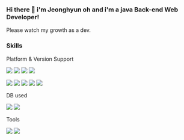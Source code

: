 ### Hi there 👋 i'm Jeonghyun oh and i'm a java Back-end Web Developer!

Please watch my growth as a dev.

### Skills

Platform & Version Support

<!-- 자바 로고 -->
<img src="https://img.shields.io/badge/java-007396?style=flat-square&logo=java&logoColor=white"/><!-- 스프링 로고 --> <img src="https://img.shields.io/badge/Spring-3DDC84?style=flat-square&logo=Spring&logoColor=white"/><!-- 스프링부트 로고 -->
<img src="https://img.shields.io/badge/SpringBoot-6DB33F?style=flat-square&logo=SpringBoot&logoColor=white"/><!-- json 로고 -->
<img src="https://img.shields.io/badge/JSON-000000?style=flat-square&logo=JSON&logoColor=white"/>
<!-- html5 로고-->
<img src="https://img.shields.io/badge/HTML5-E34F26?style=flat-square&logo=HTML5&logoColor=white"/><!-- css 로고 -->
<img src="https://img.shields.io/badge/CSS3-1572B6?style=flat-square&logo=CSS3&logoColor=white"/><!-- javascript 로고 -->
<img src="https://img.shields.io/badge/JavaScript-F7DF1E?style=flat-square&logo=JavaScript&logoColor=white"/><!-- jQuery 로고 -->
<img src="https://img.shields.io/badge/jQuery-0769AD?style=flat-square&logo=jQuery&logoColor=white"/><!-- 톰캣 -->
<img src="https://img.shields.io/badge/ApacheTomcat-F8DC75?style=flat-square&logo=ApacheTomcat&logoColor=white"/>

DB used
<!-- 오라클 로고 -->
<img src="https://img.shields.io/badge/Oracle-F80000?style=flat-square&logo=Oracle&logoColor=white"/><!-- mariaDB 로고 -->
<img src="https://img.shields.io/badge/MariaDB-003545?style=flat-square&logo=MariaDB&logoColor=white"/>

Tools
<!-- 이클립스 -->
<img src="https://img.shields.io/badge/EclipseIDE-2C2255?style=flat-square&logo=EclipseIDE&logoColor=white"/> <!-- Visual Studio Code 로고-->
<img src="https://img.shields.io/badge/VisualStudioCode-007ACC?style=flat-square&logo=VisualStudioCode&logoColor=white"/>













<!-- [![Hits](https://hits.seeyoufarm.com/api/count/incr/badge.svg?url=https%3A%2F%2Fgithub.com%2Fdjheksa&count_bg=%23383798&title_bg=%23555555&icon=&icon_color=%23E7E7E7&title=hits&edge_flat=false)](https://hits.seeyoufarm.com) -->
